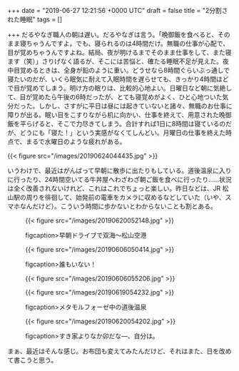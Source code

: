 
+++
date = "2019-06-27 12:21:56 +0000 UTC"
draft = false
title = "2分割された睡眠"
tags = []

+++
だるやなぎ職人の朝は遅い。だるやなぎは言う。「晩御飯を食べると、そのまま寝ちゃうんですよ。でも、寝られるのは4時間だけ。無職の仕事が心配で、目が覚めちゃうんですよね。結局、夜が明けるまでそのまま仕事をして、また寝ます（笑）」さりげなく語るが、そこには苦悩と、確たる睡眠不足が見えた。夜中目覚めるときは、全身が鉛のように重い。どうせなら8時間ぐらいぶっ通しで寝たいのだが、いくら眠気に耐えて入眠時間を遅らせても、きっかり4時間ほどで目が覚めてしまう。明け方の眠りは、比較的心地よい。日曜日など朝に気絶して、目が覚めたら午後の6時だったが、とても寝覚めがよく、ひと心地ついた気分だった。しかし、さすがに平日は昼には起きていないと諸々、無職のお仕事に障りが出る。眠い目をこすりながら机に向かい、仕事を終えて、用意された晩御飯を平らげると、そこで力尽きてしまう。合計すれば1日に8時間は寝ているのだが、どうにも「寝た！」という実感がなくてしんどい。月曜日の仕事を終えた時点で、まるで水曜日のような疲れがある。

{{< figure src="/images/20190624044435.jpg"  >}}

いうわけで、最近はがんばって早朝に散歩に出たりもしている。道後温泉に入りに行ったり、24時間空いてる牛丼屋へわざわざ朝ご飯を食べに行ったり……状況は全く改善されないけれど、これはこれでちょっと楽しい。昨日などは、JR 松山駅の周りを徘徊して、始発前の電車をカメラに収めるなどしていた（いや、スマホなんだけど）。こういう時間に歩かないとわからないことも割とある。<figure class="figure-image figure-image-fotolife" title="早朝ドライブで双海～松山空港">

{{< figure src="/images/20190620052148.jpg"  >}}

figcaption>早朝ドライブで双海～松山空港</figcaption></figure><figure class="figure-image figure-image-fotolife" title="誰もいない！">

{{< figure src="/images/20190606050414.jpg"  >}}

figcaption>誰もいない！</figcaption></figure><figure class="figure-image figure-image-fotolife" title="メタモルフォーゼ中の道後温泉">

{{< figure src="/images/20190606055206.jpg"  >}}

{{< figure src="/images/20190619054232.jpg"  >}}

figcaption>メタモルフォーゼ中の道後温泉</figcaption></figure><figure class="figure-image figure-image-fotolife" title="すき家よりなか卯だな―、自分は。">

{{< figure src="/images/20190620054202.jpg"  >}}

figcaption>すき家よりなか卯だな―、自分は。</figcaption></figure>まぁ、最近はそんな感じ。お布団も変えてみたんだけど、それはまた、日を改めて書こうと思う。


